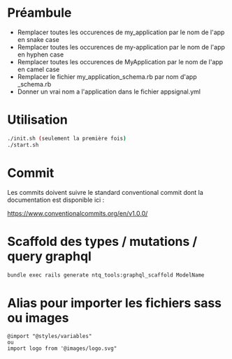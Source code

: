 # Préambule

- Remplacer toutes les occurences de my_application par le nom de l'app en snake case
- Remplacer toutes les occurences de my-application par le nom de l'app en hyphen case
- Remplacer toutes les occurences de MyApplication par le nom de l'app en camel case
- Remplacer le fichier my_application_schema.rb par nom d'app _schema.rb
- Donner un vrai nom a l'application dans le fichier appsignal.yml

# Utilisation

```bash
./init.sh (seulement la première fois)
./start.sh
```

# Commit

Les commits doivent suivre le standard conventional commit dont la documentation est disponible ici :

https://www.conventionalcommits.org/en/v1.0.0/

# Scaffold des types / mutations / query graphql

```bash
bundle exec rails generate ntq_tools:graphql_scaffold ModelName
```

# Alias pour importer les fichiers sass ou images

```
@import "@styles/variables"
ou
import logo from '@images/logo.svg"
```